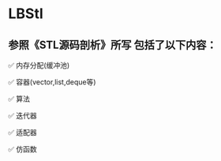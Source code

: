 # LBStl

## 参照《STL源码剖析》所写 包括了以下内容：

✅ 内存分配(缓冲池)  

✅ 容器(vector,list,deque等)  

✅ 算法  

✅ 迭代器  

✅ 适配器  

✅ 仿函数
